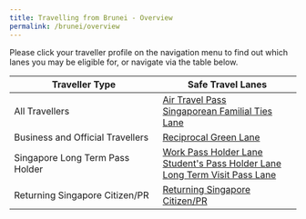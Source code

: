 ```yaml
---
title: Travelling from Brunei - Overview
permalink: /brunei/overview
---
```


Please click your traveller profile on the navigation menu to find out which lanes you may be eligible for, or navigate via the table below.

|Traveller Type | Safe Travel Lanes | 
| ------------- |-------------------| 
| All Travellers| [Air Travel Pass](/brunei/atp/) <br> [Singaporean Familial Ties Lane](/brunei/singaporean-ftl)  | 
| Business and Official Travellers | [Reciprocal Green Lane](/brunei/rgl)   |  
|Singapore Long Term Pass Holder |[Work Pass Holder Lane](/brunei/work-pass-holder-lane) <br> [Student's Pass Holder Lane](/brunei/student-pass-holder-lane) <br> [Long Term Visit Pass Lane](/brunei/ltvp-lane) |
|Returning Singapore Citizen/PR| [Returning Singapore Citizen/PR](/brunei/scpr)|

